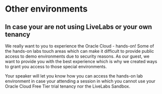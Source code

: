 # Other environments

## In case your are not using LiveLabs or your own tenancy

We really want to you to experience the Oracle Cloud - hands-on! Some of the hands-on labs touch areas which can make it difficult to provide public access to demo environments due to security reasons.
As our guest, we want to provide you with the best experience which is why we created ways to grant you access to those special environments.

Your speaker will let you know how you can access the hands-on lab environment in case your attending a session in which you cannot use your Oracle Cloud Free Tier trial tenancy nor the LiveLabs Sandbox.
